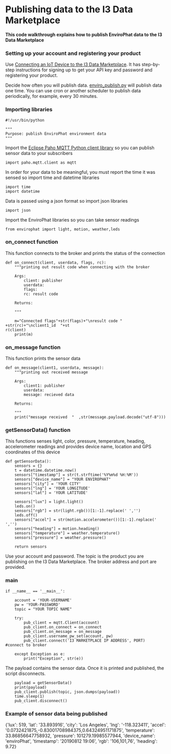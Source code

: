 # Publishing data to the I3 Data Marketplace

<b>This code walkthrough explains how to publish EnviroPhat data to the I3 Data Marketplace</b>  

### Setting up your account and registering your product
Use [Connecting an IoT Device to the I3 Data Marketplace](https://github.com/NelsonPython/Connect_IoT_Device_to_I3).  It has step-by-step instructions for signing up to get your API key and password and registering your product.

Decide how often you will publish data.  [enviro_publish.py](https://github.com/NelsonPython/EnviroPhat/blob/master/code/enviro_publish.py) will publish data one time.  You can use cron or another scheduler to publish data periodically, for example, every 30 minutes.  

### Importing libraries
```
#!/usr/bin/python

"""
Purpose: publish EnviroPhat environment data
"""
```
Import the [Eclipse Paho MQTT Python client library](https://pypi.org/project/paho-mqtt/) so you can publish sensor data to your subscribers 
```
import paho.mqtt.client as mqtt
```
In order for your data to be meaningful, you must report the time it was sensed so import time and datetime libraries

```
import time
import datetime
```
Data is passed using a json format so import json libraries
```
import json
```
Import the EnviroPhat libraries so you can take sensor readings
```
from envirophat import light, motion, weather,leds
```

### on_connect function

This function connects to the broker and prints the status of the connection
```
def on_connect(client, userdata, flags, rc):
    """printing out result code when connecting with the broker

    Args:
        client: publisher
        userdata:
        flags:
        rc: result code

    Returns:

    """

    m="Connected flags"+str(flags)+"\nresult code " +str(rc)+"\nclient1_id  "+st                                                                             r(client)
    print(m)
```
### on_message function

This function prints the sensor data
```
def on_message(client1, userdata, message):
    """printing out received message

    Args:
        client1: publisher
        userdata:
        message: recieved data

    Returns:

    """
    print("message received  "  ,str(message.payload.decode("utf-8")))
```

### getSensorData() function

This functions senses light, color, pressure, temperature, heading, accelerometer readings and provides device name, location and GPS coordinates of this device

```
def getSensorData():
    sensors = {}
    t = datetime.datetime.now()
    sensors["timestamp"] = str(t.strftime('%Y%m%d %H:%M'))
    sensors["device_name"] = "YOUR ENVIROPHAT"
    sensors["city"] = 'YOUR CITY'
    sensors["lng"] = 'YOUR LONGITUDE'
    sensors["lat"] = 'YOUR LATITUDE'

    sensors["lux"] = light.light()
    leds.on()
    sensors["rgb"] = str(light.rgb())[1:-1].replace(' ','')
    leds.off()
    sensors["accel"] = str(motion.accelerometer())[1:-1].replace(' ','')
    sensors["heading"] = motion.heading()
    sensors["temperature"] = weather.temperature()
    sensors["pressure"] = weather.pressure()

    return sensors
```
Use your account and password.  The topic is the product you are publishing on the I3 Data Marketplace.  The broker address and port are provided.

### main
```
if __name__ == '__main__':

    account = 'YOUR-USERNAME'
    pw = 'YOUR-PASSWORD'
    topic = "YOUR TOPIC NAME"

    try:
        pub_client = mqtt.Client(account)
        pub_client.on_connect = on_connect
        pub_client.on_message = on_message
        pub_client.username_pw_set(account, pw)
        pub_client.connect('I3 MARKETPLACE IP ADDRESS', PORT)      #connect to broker

    except Exception as e:
        print("Exception", str(e))

```
The payload contains the sensor data.  Once it is printed and published, the script disconnects.
```
    payload = getSensorData()
    print(payload)
    pub_client.publish(topic, json.dumps(payload))
    time.sleep(1)
    pub_client.disconnect()
```

### Example of sensor data being published

{'lux': 519, 'lat': '33.893916', 'city': 'Los Angeles', 'lng': '-118.323411', 'accel': '0.0732421875,-0.83001708984375,0.64324951171875', 'temperature': 33.86856647758932, 'pressure': 101279.19985577944, 'device_name': 'enviroPhat', 'timestamp': '20190812 19:06', 'rgb': '106,101,76', 'heading': 9.72}
